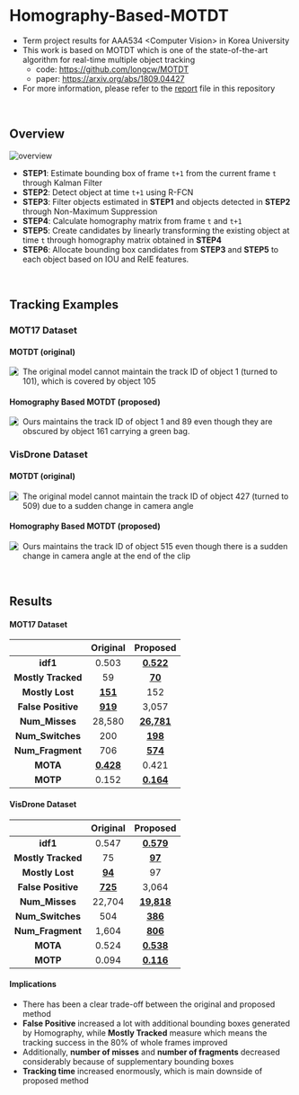 # Homography-Based-MOTDT
- Term project results for AAA534 \<Computer Vision\> in Korea University
- This work is based on MOTDT which is one of the state-of-the-art algorithm for real-time multiple object tracking
  - code: https://github.com/longcw/MOTDT
  - paper: https://arxiv.org/abs/1809.04427
- For more information, please refer to the [report](https://github.com/youngbin-ro/Homography-Based-MOTDT/blob/master/report.pdf) file in this repository

<br/>

## Overview
![overview](https://github.com/youngbin-ro/Homography-Based-MOTDT/blob/master/images/overview.PNG?raw=true)

- **STEP1**: Estimate bounding box of frame ```t+1``` from the current frame ```t``` through Kalman Filter
- **STEP2**: Detect object at time ```t+1``` using R-FCN
- **STEP3**: Filter objects estimated in **STEP1** and objects detected in **STEP2** through Non-Maximum Suppression
- **STEP4**: Calculate homography matrix from frame ```t``` and ```t+1```
- **STEP5**: Create candidates by linearly transforming the existing object at time ```t``` through homography matrix obtained in **STEP4**
- **STEP6**: Allocate bounding box candidates from **STEP3** and **STEP5** to each object based on IOU and ReIE features.

<br/>

## Tracking Examples

### MOT17 Dataset
#### MOTDT (original)
<img style="float: left;" src="https://github.com/youngbin-ro/Homography-Based-MOTDT/blob/master/images/MOT17_original.gif?raw=true">

- The original model cannot maintain the track ID of object 1 (turned to 101), which is covered by object 105

#### Homography Based MOTDT (proposed)
<img style="float: left;" src="https://github.com/youngbin-ro/Homography-Based-MOTDT/blob/master/images/MOT17_proposed.gif?raw=true">

- Ours maintains the track ID of object 1 and 89 even though they are obscured by object 161 carrying a green bag.

### VisDrone Dataset
#### MOTDT (original)
<img style="float: left;" src="https://github.com/youngbin-ro/Homography-Based-MOTDT/blob/master/images/VisDrone_original.gif?raw=true">

- The original model cannot maintain the track ID of object 427  (turned to 509) due to a sudden change in camera angle

#### Homography Based MOTDT (proposed)
<img style="float: left;" src="https://github.com/youngbin-ro/Homography-Based-MOTDT/blob/master/images/VisDrone_proposed.gif?raw=true">

- Ours maintains the track ID of object 515 even though there is a sudden change in camera angle at the end of the clip

<br/>

## Results
#### MOT17 Dataset

|                | **Original** | **Proposed** |
| :--------: | :------------------: | :-----: |
|       **idf1** | 0.503 | **<u>0.522</u>** |
| **Mostly Tracked** | 59 | **<u>70</u>** |
| **Mostly Lost** | **<u>151</u>** | 152 |
| **False Positive** | **<u>919</u>** | 3,057 |
| **Num_Misses** | 28,580 | **<u>26,781</u>** |
| **Num_Switches** | 200 | **<u>198</u>** |
| **Num_Fragment** | 706 | **<u>574</u>** |
|       **MOTA** | **<u>0.428</u>** | 0.421 |
|       **MOTP** | 0.152 | **<u>0.164</u>** |

#### VisDrone Dataset

|                | **Original** | **Proposed** |
| :--------: | :------------------: | :-----: |
|       **idf1** | 0.547 | **<u>0.579</u>** |
| **Mostly Tracked** | 75 | **<u>97</u>** |
| **Mostly Lost** | **<u>94</u>** | 97 |
| **False Positive** | **<u>725</u>** | 3,064 |
| **Num_Misses** | 22,704 | **<u>19,818</u>** |
| **Num_Switches** | 504 | **<u>386</u>** |
| **Num_Fragment** | 1,604 | **<u>806</u>** |
|       **MOTA** | 0.524 | **<u>0.538</u>** |
|       **MOTP** | 0.094 | **<u>0.116</u>** |

#### Implications
- There has been a clear trade-off between the original and proposed method
- **False Positive** increased a lot with additional bounding boxes generated by Homography, while **Mostly Tracked** measure which means the tracking success in the 80% of whole frames improved
- Additionally, **number of misses** and **number of fragments** decreased considerably because of supplementary bounding boxes
- **Tracking time** increased enormously, which is main downside of proposed method
